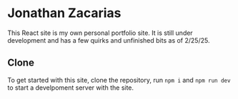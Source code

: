 # Jonathan Zacarias

This React site is my own personal portfolio site. It is still under development and has a few quirks and unfinished bits as of 2/25/25.

## Clone
To get started with this site, clone the repository, run ```npm i``` and ```npm run dev``` to start a develpoment server with the site.
